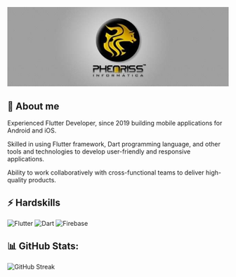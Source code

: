 <p align="center"><img src="/img/banner-phenriss.jpg"></p>

## 👤 About me
 Experienced Flutter Developer, since 2019 building mobile applications for Android and iOS.

 Skilled in using Flutter framework, Dart programming language, and other tools and technologies to develop user-friendly and responsive applications. 

 Ability to work collaboratively with cross-functional teams to deliver high-quality products.


## ⚡ Hardskills
![Flutter](https://img.shields.io/badge/Flutter-000?style=for-the-badge&logo=flutter&logoColor=0E76A8)
![Dart](https://img.shields.io/badge/Dart-000?style=for-the-badge&logo=dart&logoColor=blue) 
![Firebase](https://img.shields.io/badge/Firebase-000?style=for-the-badge&logo=firebase&logoColor=red) 

## 📊 GitHub Stats:
![GitHub Streak](https://streak-stats.demolab.com/?user=jamesldr&theme=bear&background=000&border=30A3DC&dates=FFF)
